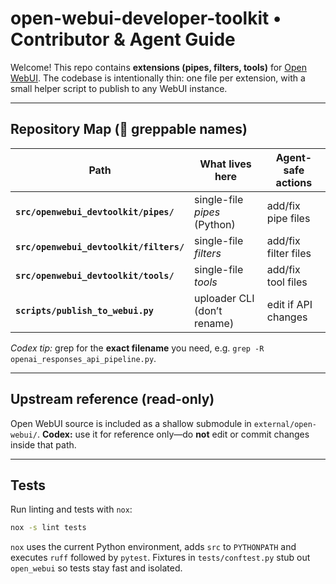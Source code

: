 # open-webui-developer-toolkit • Contributor & Agent Guide
Welcome! This repo contains **extensions (pipes, filters, tools)** for
[Open WebUI](https://github.com/open-webui/open-webui). The codebase is intentionally
thin: one file per extension, with a small helper script to publish to any WebUI
instance.

---

## Repository Map (👀 greppable names)

| Path | What lives here | Agent-safe actions |
|------|-----------------|--------------------|
| **`src/openwebui_devtoolkit/pipes/`** | single-file *pipes* (Python) | add/fix pipe files |
| **`src/openwebui_devtoolkit/filters/`** | single-file *filters* | add/fix filter files |
| **`src/openwebui_devtoolkit/tools/`** | single-file *tools* | add/fix tool files |
| **`scripts/publish_to_webui.py`** | uploader CLI (don’t rename) | edit if API changes |

*Codex tip:* grep for the **exact filename** you need, e.g. `grep -R openai_responses_api_pipeline.py`.

---

## Upstream reference (read-only)
Open WebUI source is included as a shallow submodule in `external/open-webui/`.
**Codex:** use it for reference only—do **not** edit or commit changes
inside that path.

---

## Tests
Run linting and tests with ``nox``:

```bash
nox -s lint tests
```

``nox`` uses the current Python environment, adds ``src`` to ``PYTHONPATH``
and executes ``ruff`` followed by ``pytest``. Fixtures in ``tests/conftest.py``
stub out ``open_webui`` so tests stay fast and isolated.

